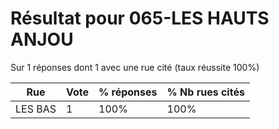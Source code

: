 # Résultat pour 065-LES HAUTS ANJOU

Sur 1 réponses dont 1 avec une rue cité (taux réussite 100%)

| Rue | Vote | % réponses | % Nb rues cités|
|-----|------|------------|----------------|
| LES BAS | 1 | 100% | 100%|
